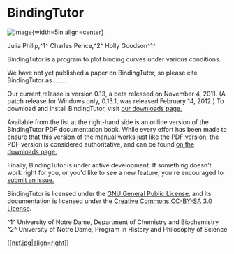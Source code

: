 # BindingTutor

![image](${IMAGES}/logo){width=5in align=center}

Julia Philip,^1^ Charles Pence,^2^ Holly Goodson^1^

BindingTutor is a program to plot binding curves under various conditions.

We have not yet published a paper on BindingTutor, so please cite BindingTutor as .......

Our current release is version 0.13, a beta released on November 4, 2011. (A patch release for Windows only, 0.13.1, was released February 14, 2012.) To download and install BindingTutor, visit [our downloads page.](http://bindingtutor.org/bindingtutor)

<!-- ONLY IN THE WEB VERSION -->
Available from the list at the right-hand side is an online version of the BindingTutor PDF documentation book. While every effort has been made to ensure that this version of the manual works just like the PDF version, the PDF version is considered authoritative, and can be found [on the downloads page.](http://bindingtutor.org/bindingtutor)

Finally, BindingTutor is under active development. If something doesn't work right for you, or you'd like to see a new feature, you're encouraged to [submit an issue.](${DOCS}:FilingATicket)

BindingTutor is licensed under the [GNU General Public License](https://raw.github.com/jtophilip/bindingtutor/master/COPYING), and its documentation is licensed under the [Creative Commons CC-BY-SA 3.0 License](https://raw.github.com/jtophilip/bindingtutor/master/doc/COPYING).

^1^ University of Notre Dame, Department of Chemistry and Biochemistry  
^2^ University of Notre Dame, Program in History and Philosophy of Science

<!-- Gollum extension for image alignment -->
[ [[nsf.jpg|align=right]] ](http://www.nsf.gov/)
